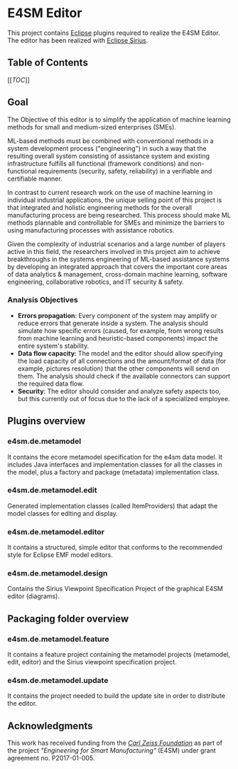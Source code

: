 # E4SM Editor
This project contains [Eclipse](https://eclipse.org) plugins required to realize the E4SM Editor. The editor has been realized with [Eclipse Sirius](https://www.eclipse.org/sirius/).

## Table of Contents
 [[_TOC_]]

## Goal
The Objective of this editor is to simplify the application of machine learning methods for small and medium-sized enterprises (SMEs).

ML-based methods must be combined with conventional methods in a system development process ("engineering") in such a way that the resulting overall system consisting of assistance system and existing infrastructure fulfills all functional (framework conditions) and non-functional requirements (security, safety, reliability) in a verifiable and certifiable manner.

In contrast to current research work on the use of machine learning in individual industrial applications, the unique selling point of this project is that integrated and holistic engineering methods for the overall manufacturing process are being researched. This process should make ML methods plannable and controllable for SMEs and minimize the barriers to using manufacturing processes with assistance robotics.

Given the complexity of industrial scenarios and a large number of players active in this field, the researchers involved in this project aim to achieve breakthroughs in the systems engineering of ML-based assistance systems by developing an integrated approach that covers the important core areas of data analytics & management, cross-domain machine learning, software engineering, collaborative robotics, and IT security & safety.

### Analysis Objectives
- **Errors propagation**: Every component of the system may amplify or reduce errors that generate inside a system. The analysis should simulate how specific errors (caused, for example, from wrong results from machine learning and heuristic-based components) impact the entire system's stability.
- **Data flow capacity**: The model and the editor should allow specifying the load capacity of all connections and the amount/format of data (for example, pictures resolution) that the other components will send on them. The analysis should check if the available connectors can support the required data flow.
- **Security**: The editor should consider and analyze safety aspects too, but this currently out of focus due to the lack of a specialized employee.

## Plugins overview
### e4sm.de.metamodel
It contains the ecore metamodel specification for the e4sm data model. It includes Java interfaces and implementation classes for all the classes in the model, plus a factory and package (metadata) implementation class.

### e4sm.de.metamodel.edit
Generated implementation classes (called ItemProviders) that adapt the model classes for editing and display.

### e4sm.de.metamodel.editor
It contains a structured, simple editor that conforms to the recommended style for Eclipse EMF model editors.

### e4sm.de.metamodel.design
Contains the Sirius Viewpoint Specification Project of the graphical E4SM editor (diagrams).

## Packaging folder overview
### e4sm.de.metamodel.feature
It contains a feature project containing the metamodel projects (metamodel, edit, editor) and the Sirius viewpoint specification project.

### e4sm.de.metamodel.update
It contains the project needed to build the update site in order to distribute the editor.

## Acknowledgments
This work has received funding from the _[Carl Zeiss Foundation](https://www.carl-zeiss-stiftung.de/english)_ as part of the project _"Engineering for Smart Manufacturing"_ (E4SM) under grant agreement no. P2017-01-005.
